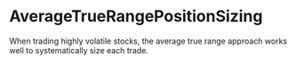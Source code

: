 # AverageTrueRangePositionSizing
When trading highly volatile stocks, the average true range approach works well to systematically size each trade. 
